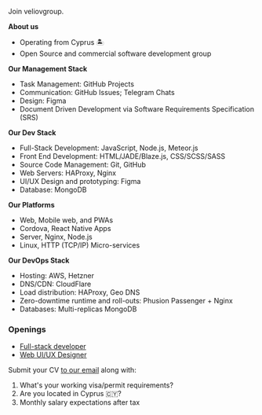 Join veliovgroup.

__About us__

- Operating from Cyprus 🏝️
- Open Source and commercial software development group

__Our Management Stack__

- Task Management: GitHub Projects
- Communication: GitHub Issues; Telegram Chats
- Design: Figma
- Document Driven Development via Software Requirements Specification (SRS)

__Our Dev Stack__

- Full-Stack Development: JavaScript, Node.js, Meteor.js
- Front End Development: HTML/JADE/Blaze.js, CSS/SCSS/SASS
- Source Code Management: Git, GitHub
- Web Servers: HAProxy, Nginx
- UI/UX Design and prototyping: Figma
- Database: MongoDB

__Our Platforms__

- Web, Mobile web, and PWAs
- Cordova, React Native Apps
- Server, Nginx, Node.js
- Linux, HTTP (TCP/IP) Micro-services

__Our DevOps Stack__

- Hosting: AWS, Hetzner
- DNS/CDN: CloudFlare
- Load distribution: HAProxy, Geo DNS
- Zero-downtime runtime and roll-outs: Phusion Passenger + Nginx
- Databases: Multi-replicas MongoDB

### Openings

- [Full-stack developer](https://github.com/veliovgroup/careers/blob/master/full-stack-developer_202301.md)
- [Web UI/UX Designer](https://github.com/veliovgroup/careers/blob/master/web-designer_202301.md)

Submit your CV [to our email](mailto:hr@veliovgroup.com) along with:

  1. What's your working visa/permit requirements?
  2. Are you located in Cyprus 🇨🇾?
  3. Monthly salary expectations after tax
